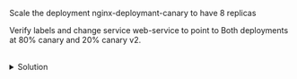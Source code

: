 Scale the deployment nginx-deploymant-canary to have 8 replicas

Verify labels and change service web-service to point to Both deployments at 80% canary and 20% canary v2.

<br>
<details>
<summary>Solution</summary>

Scale up canary deployment
```plain
kubectl scale deployment nginx-deployment-canary --replicas=8
```{{exec}}

Look at Selector for web-service
```plain
kubectl describe svc web-service
```{{exec}}

View the labels assigned and compare them to web-service selector
```plain
kubectl get pods --show-labels | grep canary
```{{exec}}

Note the v1 and v2 versions

Edit Selector for web-service and remove the version selector
```plain
kubectl edit svc web-service
```{{exec}}

Verify that pod IPs are the same endpoints to the service
```plain
kubectl get pods -o wide | grep canary
kubectl describe svc web-service
```{{exec}}

Once you've verified that traffic is going to both, edit Selector for web-service and add the `version: v2` selector 
```plain
kubectl edit svc web-service
```{{exec}}

Verify that pod IPs are for V2 of canary no longer v1
```plain
kubectl get pods -o wide --show-labels| grep v2
kubectl describe svc web-service
```{{exec}}
</details>